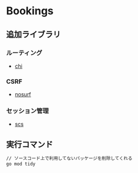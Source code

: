 # Bookings

## 追加ライブラリ

### ルーティング
- [chi](https://github.com/go-chi/chi)

### CSRF
- [nosurf](https://github.com/justinas/nosurf)

### セッション管理
- [scs](https://github.com/alexedwards/scs)
## 実行コマンド

``` sh
// ソースコード上で利用してないパッケージを削除してくれる
go mod tidy
```

